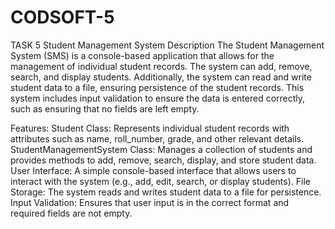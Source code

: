 # CODSOFT-5
TASK 5
Student Management System
Description
The Student Management System (SMS) is a console-based application that allows for the management of individual student records. The system can add, remove, search, and display students. Additionally, the system can read and write student data to a file, ensuring persistence of the student records. This system includes input validation to ensure the data is entered correctly, such as ensuring that no fields are left empty.

Features:
Student Class: Represents individual student records with attributes such as name, roll_number, grade, and other relevant details.
StudentManagementSystem Class: Manages a collection of students and provides methods to add, remove, search, display, and store student data.
User Interface: A simple console-based interface that allows users to interact with the system (e.g., add, edit, search, or display students).
File Storage: The system reads and writes student data to a file for persistence.
Input Validation: Ensures that user input is in the correct format and required fields are not empty.
